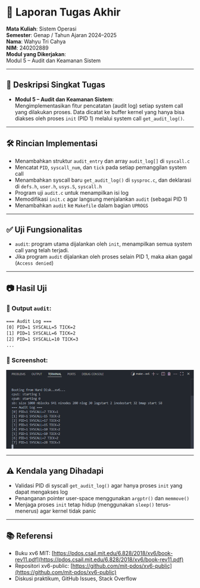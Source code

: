 # 📝 Laporan Tugas Akhir

**Mata Kuliah**: Sistem Operasi  
**Semester**: Genap / Tahun Ajaran 2024–2025  
**Nama**: Wahyu Tri Cahya  
**NIM**: 240202889  
**Modul yang Dikerjakan**:  
Modul 5 – Audit dan Keamanan Sistem  

---

## 📌 Deskripsi Singkat Tugas

* **Modul 5 – Audit dan Keamanan Sistem**:  
  Mengimplementasikan fitur pencatatan (audit log) setiap system call yang dilakukan proses. Data dicatat ke buffer kernel yang hanya bisa diakses oleh proses `init` (PID 1) melalui system call `get_audit_log()`.

---

## 🛠️ Rincian Implementasi

* Menambahkan struktur `audit_entry` dan array `audit_log[]` di `syscall.c`
* Mencatat `PID`, `syscall_num`, dan `tick` pada setiap pemanggilan system call
* Menambahkan syscall baru `get_audit_log()` di `sysproc.c`, dan deklarasi di `defs.h`, `user.h`, `usys.S`, `syscall.h`
* Program uji `audit.c` untuk menampilkan isi log
* Memodifikasi `init.c` agar langsung menjalankan `audit` (sebagai PID 1)
* Menambahkan `audit` ke `Makefile` dalam bagian `UPROGS`

---

## ✅ Uji Fungsionalitas

* `audit`: program utama dijalankan oleh `init`, menampilkan semua system call yang telah terjadi.
* Jika program `audit` dijalankan oleh proses selain PID 1, maka akan gagal (`Access denied`)

---

## 📷 Hasil Uji

### 📍 Output `audit`:
```
=== Audit Log ===
[0] PID=1 SYSCALL=5 TICK=2
[1] PID=1 SYSCALL=6 TICK=2
[2] PID=1 SYSCALL=10 TICK=3
...
```

### 📸 Screenshot:
![hasil ptest](./screenshot/audit_m5.png)

---

## ⚠️ Kendala yang Dihadapi

* Validasi PID di syscall `get_audit_log()` agar hanya proses `init` yang dapat mengakses log
* Penanganan pointer user-space menggunakan `argptr()` dan `memmove()`
* Menjaga proses `init` tetap hidup (menggunakan `sleep()` terus-menerus) agar kernel tidak panic

---

## 📚 Referensi

* Buku xv6 MIT: [https://pdos.csail.mit.edu/6.828/2018/xv6/book-rev11.pdf](https://pdos.csail.mit.edu/6.828/2018/xv6/book-rev11.pdf)  
* Repositori xv6-public: [https://github.com/mit-pdos/xv6-public](https://github.com/mit-pdos/xv6-public)  
* Diskusi praktikum, GitHub Issues, Stack Overflow

